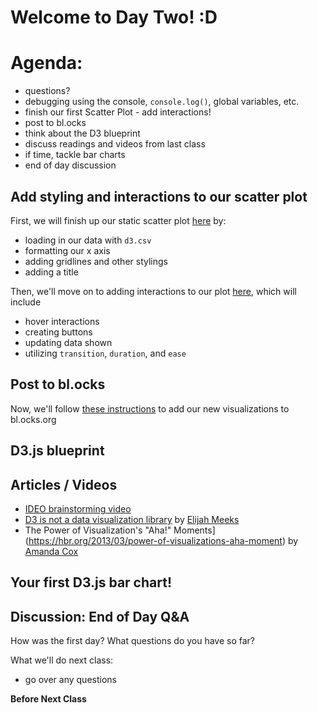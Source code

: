 # Welcome to Day Two! :D

# Agenda:

- questions?
- debugging using the console,  `console.log()`, global variables, etc.
- finish our first Scatter Plot - add interactions!
- post to bl.ocks
- think about the D3 blueprint
- discuss readings and videos from last class
- if time, tackle bar charts
- end of day discussion

## Add styling and interactions to our scatter plot

First, we will finish up our static scatter plot [here](README.md) by:
  - loading in our data with `d3.csv`
  - formatting our x axis
  - adding gridlines and other stylings
  - adding a title
  
Then, we'll move on to adding interactions to our plot [here](scatterWithInteractions.md), which will include
  - hover interactions
  - creating buttons
  - updating data shown
  - utilizing `transition`, `duration`, and `ease`

## Post to bl.ocks

Now, we'll follow [these instructions](TechnicalSetup/blocks.md) to add our new visualizations to bl.ocks.org

## D3.js blueprint

## Articles / Videos
  - [IDEO brainstorming video](https://vimeo.com/138588491)
  - [D3 is not a data visualization library](https://medium.com/@Elijah_Meeks/d3-is-not-a-data-visualization-library-67ba549e8520) by [Elijah Meeks](https://twitter.com/Elijah_Meeks)
  - The Power of Visualization's "Aha!" Moments](https://hbr.org/2013/03/power-of-visualizations-aha-moment) by [Amanda Cox](https://twitter.com/amandacox)

## Your first D3.js bar chart!

## Discussion: End of Day Q&A

How was the first day? What questions do you have so far?

What we'll do next class:

- go over any questions

**Before Next Class**

